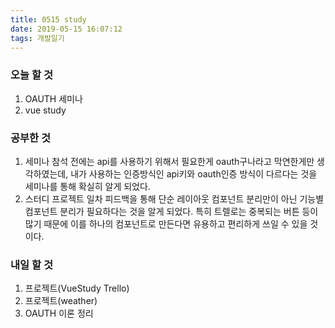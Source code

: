 ```yaml
---
title: 0515 study
date: 2019-05-15 16:07:12
tags: 개발일기
---
```


### 오늘 할 것

1. OAUTH 세미나
2. vue study

### 공부한 것

1. 세미나 참석 전에는 api를 사용하기 위해서 필요한게 oauth구나라고 막연한게만 생각하였는데, 내가 사용하는 인증방식인 api키와 oauth인증 방식이 다르다는 것을 세미나를 통해 확실히 알게 되었다.
2. 스터디 프로젝트 일차 피드백을 통해 단순 레이아웃 컴포넌트 분리만이 아닌 기능별 컴포넌트 분리가 필요하다는 것을 알게 되었다. 특히 트렐로는 중복되는 버튼 등이 많기 때문에 이를 하나의 컴포넌트로 만든다면 유용하고 편리하게 쓰일 수 있을 것이다.

### 내일 할 것

1. 프로젝트(VueStudy Trello)
2. 프로젝트(weather)
3. OAUTH 이론 정리
